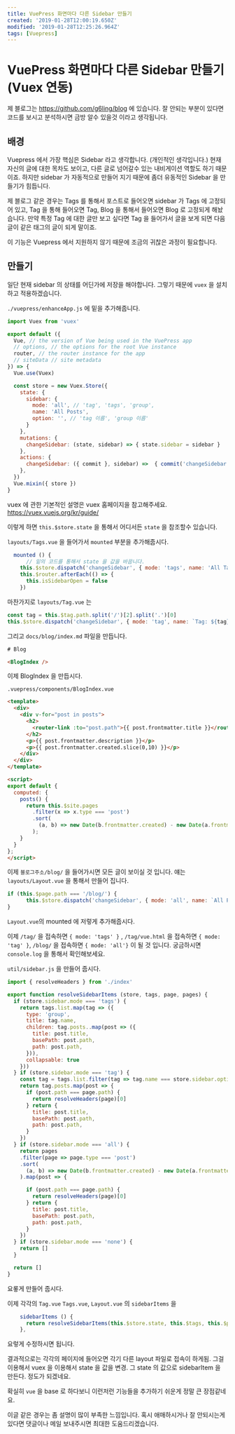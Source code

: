 ```yaml
---
title: VuePress 화면마다 다른 Sidebar 만들기
created: '2019-01-28T12:00:19.650Z'
modified: '2019-01-28T12:25:26.964Z'
tags: [Vuepress]
---
```


# VuePress 화면마다 다른 Sidebar 만들기(Vuex 연동)

제 블로그는 https://github.com/g6ling/blog 에 있습니다. 잘 안되는 부분이 있다면 코드를 보시고 분석하시면 금방 알수 있을것 이라고 생각됩니다. 

## 배경

Vuepress 에서 가장 핵심은 Sidebar 라고 생각합니다. (개인적인 생각입니다.) 현재 자신의 글에 대한 목차도 보이고, 다른 글로 넘어갈수 있는 내비게이션 역할도 하기 때문이죠. 하지만 sidebar 가 자동적으로 만들어 지기 때문에 좀더 유동적인 Sidebar 을 만들기가 힘듭니다.

제 블로그 같은 경우는 Tags 를 통해서 포스트로 들어오면 sidebar 가 Tags 에 고정되어 있고, Tag 을 통해 들어오면 Tag, Blog 을 통해서 들어오면 Blog 로 고정되게 해놨습니다. 만약 특정 Tag 에 대한 글만 보고 싶다면 Tag 을 들어가서 글을 보게 되면 다음글이 같은 태그의 글이 되게 말이죠. 

이 기능은 Vuepress 에서 지원하지 않기 때문에 조금의 귀찮은 과정이 필요합니다.

## 만들기

일단 현재 sidebar 의 상태를 어딘가에 저장을 해야합니다. 그렇기 때문에 `vuex` 을 설치하고 적용하겠습니다.

`./vuepress/enhanceApp.js` 에 밑을 추가해줍니다.

```js
import Vuex from 'vuex'

export default ({
  Vue, // the version of Vue being used in the VuePress app
  // options, // the options for the root Vue instance
  router, // the router instance for the app
  // siteData // site metadata
}) => {
  Vue.use(Vuex)

  const store = new Vuex.Store({
    state: { 
      sidebar: {
        mode: 'all', // 'tag', 'tags', 'group',
        name: 'All Posts',
        option: '', // 'tag 이름', 'group 이름'
      }
    },
    mutations: {
      changeSidebar: (state, sidebar) => { state.sidebar = sidebar }
    },
    actions: {
      changeSidebar: ({ commit }, sidebar) =>  { commit('changeSidebar', sidebar) }
    },
  })
  Vue.mixin({ store })
}
```

vuex 에 관한 기본적인 설명은 vuex 홈페이지을 참고해주세요. https://vuex.vuejs.org/kr/guide/

이렇게 하면 `this.$store.state` 을 통해서 어디서든 `state` 을 참조할수 있습니다.

`layouts/Tags.vue` 을 들어가서 `mounted`  부분을 추가해줍시다. 

```js
  mounted () {
      // 밑의 코드를 통해서 state 을 값을 바꿉니다.
    this.$store.dispatch('changeSidebar', { mode: 'tags', name: 'All Tags' })
    this.$router.afterEach(() => {
      this.isSidebarOpen = false
    })
```

마찬가지로 `layouts/Tag.vue` 는

```js
const tag = this.$tag.path.split('/')[2].split('.')[0]
this.$store.dispatch('changeSidebar', { mode: 'tag', name: `Tag: ${tag}`, option: tag })
```

그리고 `docs/blog/index.md` 파일을 만듭니다.

```html
# Blog

<BlogIndex />
```

이제 BlogIndex 을 만듭시다.

`.vuepress/components/BlogIndex.vue`

```html
<template>
  <div>
    <div v-for="post in posts">
      <h2>
        <router-link :to="post.path">{{ post.frontmatter.title }}</router-link>
      </h2>
      <p>{{ post.frontmatter.description }}</p>
      <p>{{ post.frontmatter.created.slice(0,10) }}</p>
    </div>
  </div>
</template>

<script>
export default {
  computed: {
    posts() {
      return this.$site.pages
        .filter(x => x.type === 'post')
        .sort(
          (a, b) => new Date(b.frontmatter.created) - new Date(a.frontmatter.created)
        );
    }
  }
};
</script>
```

이제 `블로그주소/blog/` 을 들어가시면 모든 글이 보이실 것 입니다. 얘는 `layouts/Layout.vue` 을 통해서 만들어 집니다. 

```js
if (this.$page.path === '/blog/') {
      this.$store.dispatch('changeSidebar', { mode: 'all', name: `All Posts` })
}
```

`Layout.vue`의 mounted 에 저렇게 추가해줍시다. 

이제 `/tag/` 을 접속하면 `{ mode: 'tags' }` , `/tag/vue.html` 을 접속하면 `{ mode: 'tag' }`, `/blog/` 을 접속하면 `{ mode: 'all'}` 이 될 것 입니다. 궁금하시면 `console.log` 을 통해서 확인해보세요.

`util/sidebar.js`  을 만들어 줍시다.

```js
import { resolveHeaders } from './index'

export function resolveSidebarItems (store, tags, page, pages) {
  if (store.sidebar.mode === 'tags') {
    return tags.list.map(tag => ({
      type: 'group',
      title: tag.name,
      children: tag.posts..map(post => ({
        title: post.title,
        basePath: post.path,
        path: post.path,
      })),
      collapsable: true
    }))
  } if (store.sidebar.mode === 'tag') {
    const tag = tags.list.filter(tag => tag.name === store.sidebar.option)[0]
    return tag.posts.map(post => {
      if (post.path === page.path) {
        return resolveHeaders(page)[0]
      } return {
        title: post.title,
        basePath: post.path,
        path: post.path,
      }
    })
  } if (store.sidebar.mode === 'all') {
    return pages
    .filter(page => page.type === 'post')
    .sort(
      (a, b) => new Date(b.frontmatter.created) - new Date(a.frontmatter.created)
    ).map(post => {

      if (post.path === page.path) {
        return resolveHeaders(page)[0]
      } return {
        title: post.title,
        basePath: post.path,
        path: post.path,
      }
    })
  } if (store.sidebar.mode === 'none') {
    return []
  }

  return []
}
```

요롷게 만들어 줍시다.

이제 각각의 `Tag.vue` `Tags.vue`, `Layout.vue` 의 `sidebarItems` 을 

```js
    sidebarItems () {
      return resolveSidebarItems(this.$store.state, this.$tags, this.$page, this.$site.pages)
    },
```

요렇게 수정하시면 됩니다. 

결과적으로는 각각의 페이지에 들어오면 각기 다른 layout 파일로 접속이 하게됨.  그걸 이용해서 vuex 을 이용해서 state 을 값을 변경. 그 state 의 값으로 sidebarItem 을 만든다. 정도가 되겠네요. 

확실히 `vue` 을 base 로 하다보니 이런저런 기능들을 추가하기 쉬운게 정말 큰 장점같네요.

이글 같은 경우는 좀 설명이 많이 부족한 느낌입니다. 혹시 애매하시거나 잘 안되시는게 있다면 댓글이나 메일 보내주시면 최대한 도움드리겠습니다.
